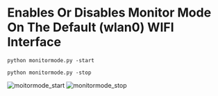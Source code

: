 # Enables Or Disables Monitor Mode On The Default (wlan0) WIFI Interface

```
python monitormode.py -start
```

```
python monitormode.py -stop
```
![moitormode_start](https://github.com/user-attachments/assets/f0b6274b-c8ad-41e5-9c65-e2c6458915fb)
![monitormode_stop](https://github.com/user-attachments/assets/b52a3d05-08f5-497d-873a-b5885d841e5b)
